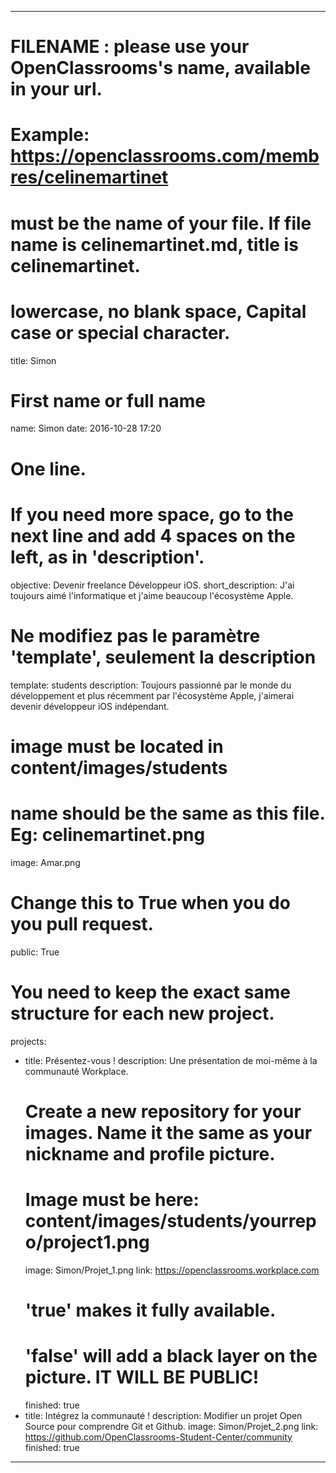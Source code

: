 ---

# FILENAME : please use your OpenClassrooms's name, available in your url.
# Example: https://openclassrooms.com/membres/celinemartinet
# must be the name of your file. If file name is celinemartinet.md, title is celinemartinet.
# lowercase, no blank space, Capital case or special character.
title: Simon

# First name or full name
name: Simon
date: 2016-10-28 17:20

# One line.
# If you need more space, go to the next line and add 4 spaces on the left, as in 'description'.
objective: Devenir freelance Développeur iOS.
short_description: J'ai toujours aimé l'informatique et j'aime beaucoup l'écosystème Apple.

# Ne modifiez pas le paramètre 'template', seulement la description
template: students
description:
    Toujours passionné par le monde du développement et plus récemment par l'écosystème Apple, j'aimerai devenir développeur iOS indépendant.

# image must be located in content/images/students
# name should be the same as this file. Eg: celinemartinet.png
image: Amar.png

# Change this to True when you do you pull request.
public: True

# You need to keep the exact same structure for each new project.
projects:
  - title: Présentez-vous !
    description: Une présentation de moi-même à la communauté Workplace.
    # Create a new repository for your images. Name it the same as your nickname and profile picture.
    # Image must be here: content/images/students/yourrepo/project1.png
    image: Simon/Projet_1.png
    link: https://openclassrooms.workplace.com
    # 'true' makes it fully available.
    # 'false' will add a black layer on the picture. IT WILL BE PUBLIC!
    finished: true
  - title: Intégrez la communauté !
    description: Modifier un projet Open Source pour comprendre Git et Github. 
    image: Simon/Projet_2.png
    link: https://github.com/OpenClassrooms-Student-Center/community
    finished: true
---